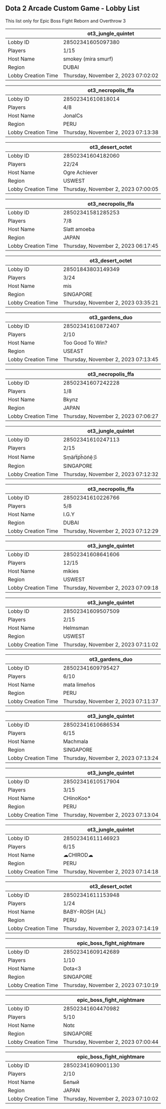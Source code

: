 ## Dota 2 Arcade Custom Game - Lobby List

This list only for Epic Boss Fight Reborn and Overthrow 3

|  | ot3_jungle_quintet |
| ------ | ------ |
| Lobby ID | 28502341605097380 |
| Players | 1/15 |
| Host Name | smokey (mira smurf) |
| Region | DUBAI |
| Lobby Creation Time | Thursday, November 2, 2023 07:02:02 |


|  | ot3_necropolis_ffa |
| ------ | ------ |
| Lobby ID | 28502341610818014 |
| Players | 4/8 |
| Host Name | JonalCs |
| Region | PERU |
| Lobby Creation Time | Thursday, November 2, 2023 07:13:38 |


|  | ot3_desert_octet |
| ------ | ------ |
| Lobby ID | 28502341604182060 |
| Players | 22/24 |
| Host Name | Ogre Achiever |
| Region | USWEST |
| Lobby Creation Time | Thursday, November 2, 2023 07:00:05 |


|  | ot3_necropolis_ffa |
| ------ | ------ |
| Lobby ID | 28502341581285253 |
| Players | 7/8 |
| Host Name | Slatt amoeba |
| Region | JAPAN |
| Lobby Creation Time | Thursday, November 2, 2023 06:17:45 |


|  | ot3_desert_octet |
| ------ | ------ |
| Lobby ID | 28501843803149349 |
| Players | 3/24 |
| Host Name | mis |
| Region | SINGAPORE |
| Lobby Creation Time | Thursday, November 2, 2023 03:35:21 |


|  | ot3_gardens_duo |
| ------ | ------ |
| Lobby ID | 28502341610872407 |
| Players | 2/10 |
| Host Name | Too Good To Win? |
| Region | USEAST |
| Lobby Creation Time | Thursday, November 2, 2023 07:13:45 |


|  | ot3_necropolis_ffa |
| ------ | ------ |
| Lobby ID | 28502341607242228 |
| Players | 1/8 |
| Host Name | Bkynz |
| Region | JAPAN |
| Lobby Creation Time | Thursday, November 2, 2023 07:06:27 |


|  | ot3_jungle_quintet |
| ------ | ------ |
| Lobby ID | 28502341610247113 |
| Players | 2/15 |
| Host Name | Sṃäŕẗṗḧöńệ彡 |
| Region | SINGAPORE |
| Lobby Creation Time | Thursday, November 2, 2023 07:12:32 |


|  | ot3_necropolis_ffa |
| ------ | ------ |
| Lobby ID | 28502341610226766 |
| Players | 5/8 |
| Host Name | I.G.Y |
| Region | DUBAI |
| Lobby Creation Time | Thursday, November 2, 2023 07:12:29 |


|  | ot3_jungle_quintet |
| ------ | ------ |
| Lobby ID | 28502341608641606 |
| Players | 12/15 |
| Host Name | mikies |
| Region | USWEST |
| Lobby Creation Time | Thursday, November 2, 2023 07:09:18 |


|  | ot3_jungle_quintet |
| ------ | ------ |
| Lobby ID | 28502341609507509 |
| Players | 2/15 |
| Host Name | Helmsman |
| Region | USWEST |
| Lobby Creation Time | Thursday, November 2, 2023 07:11:02 |


|  | ot3_gardens_duo |
| ------ | ------ |
| Lobby ID | 28502341609795427 |
| Players | 6/10 |
| Host Name | mata limeños |
| Region | PERU |
| Lobby Creation Time | Thursday, November 2, 2023 07:11:37 |


|  | ot3_jungle_quintet |
| ------ | ------ |
| Lobby ID | 28502341610686534 |
| Players | 6/15 |
| Host Name | Machmala |
| Region | SINGAPORE |
| Lobby Creation Time | Thursday, November 2, 2023 07:13:24 |


|  | ot3_jungle_quintet |
| ------ | ------ |
| Lobby ID | 28502341610517904 |
| Players | 3/15 |
| Host Name | CHinoKoo* |
| Region | PERU |
| Lobby Creation Time | Thursday, November 2, 2023 07:13:04 |


|  | ot3_jungle_quintet |
| ------ | ------ |
| Lobby ID | 28502341611146923 |
| Players | 6/15 |
| Host Name | ☁CHIROD☁ |
| Region | PERU |
| Lobby Creation Time | Thursday, November 2, 2023 07:14:18 |


|  | ot3_desert_octet |
| ------ | ------ |
| Lobby ID | 28502341611153948 |
| Players | 1/24 |
| Host Name | BABY-ROSH (AL) |
| Region | PERU |
| Lobby Creation Time | Thursday, November 2, 2023 07:14:19 |


|  | epic_boss_fight_nightmare |
| ------ | ------ |
| Lobby ID | 28502341609142689 |
| Players | 1/10 |
| Host Name | Dota<3 |
| Region | SINGAPORE |
| Lobby Creation Time | Thursday, November 2, 2023 07:10:19 |


|  | epic_boss_fight_nightmare |
| ------ | ------ |
| Lobby ID | 28502341604470982 |
| Players | 5/10 |
| Host Name | Nαtε |
| Region | SINGAPORE |
| Lobby Creation Time | Thursday, November 2, 2023 07:00:44 |


|  | epic_boss_fight_nightmare |
| ------ | ------ |
| Lobby ID | 28502341609001130 |
| Players | 2/10 |
| Host Name | Белый |
| Region | JAPAN |
| Lobby Creation Time | Thursday, November 2, 2023 07:10:02 |



